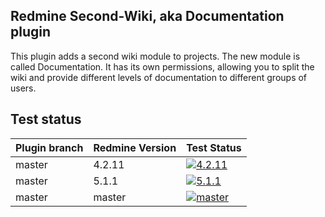 ## Redmine Second-Wiki, aka Documentation plugin

This plugin adds a second wiki module to projects.
The new module is called Documentation.
It has its own permissions, allowing you to split the wiki and provide different levels of documentation to different groups of users.


## Test status

| Plugin branch | Redmine Version | Test Status       |
|---------------|-----------------|-------------------|
| master        | 4.2.11          | [![4.2.11][1]][5] |
| master        | 5.1.1           | [![5.1.1][2]][5]  |
| master        | master          | [![master][4]][5] |

[1]: https://github.com/nanego/redmine_second_wiki/actions/workflows/4_2_11.yml/badge.svg
[2]: https://github.com/nanego/redmine_second_wiki/actions/workflows/5_1_1.yml/badge.svg
[4]: https://github.com/nanego/redmine_second_wiki/actions/workflows/master.yml/badge.svg
[5]: https://github.com/nanego/redmine_second_wiki/actions
